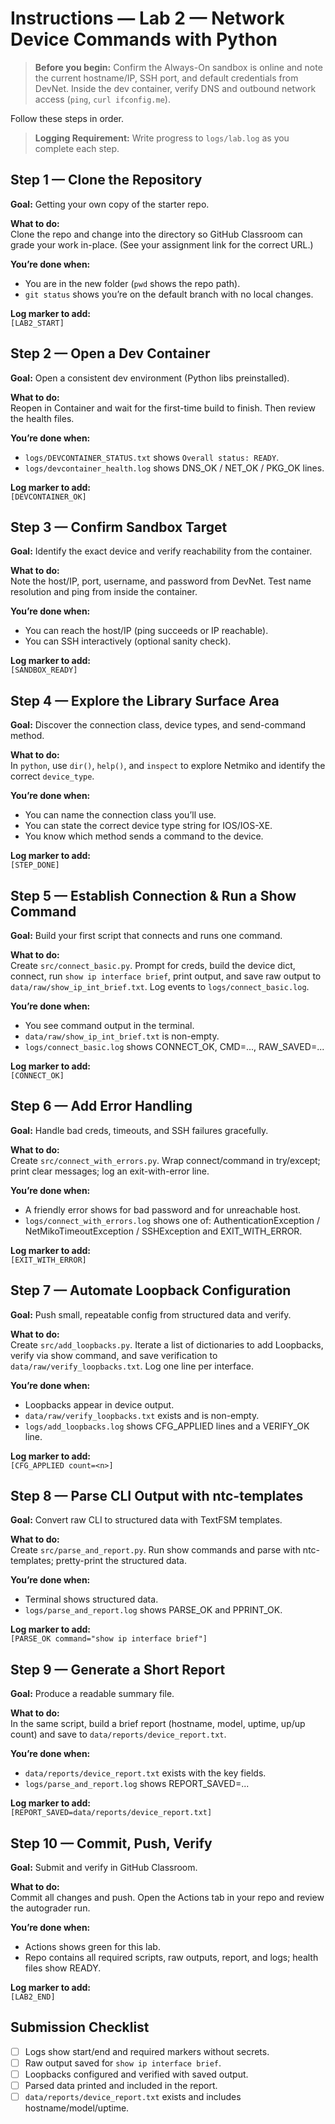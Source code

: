 # Instructions — Lab 2 — Network Device Commands with Python

> **Before you begin:** Confirm the Always-On sandbox is online and note the current hostname/IP, SSH port, and default credentials from DevNet. Inside the dev container, verify DNS and outbound network access (`ping`, `curl ifconfig.me`).


Follow these steps in order.

> **Logging Requirement:** Write progress to `logs/lab.log` as you complete each step.

## Step 1 — Clone the Repository
**Goal:** Getting your own copy of the starter repo.

**What to do:**  
Clone the repo and change into the directory so GitHub Classroom can grade your work in-place.
(See your assignment link for the correct URL.)


**You’re done when:**  
- You are in the new folder (`pwd` shows the repo path).
- `git status` shows you’re on the default branch with no local changes.


**Log marker to add:**  
`[LAB2_START]`

## Step 2 — Open a Dev Container
**Goal:** Open a consistent dev environment (Python libs preinstalled).

**What to do:**  
Reopen in Container and wait for the first-time build to finish. Then review the health files.


**You’re done when:**  
- `logs/DEVCONTAINER_STATUS.txt` shows `Overall status: READY`.
- `logs/devcontainer_health.log` shows DNS_OK / NET_OK / PKG_OK lines.


**Log marker to add:**  
`[DEVCONTAINER_OK]`

## Step 3 — Confirm Sandbox Target
**Goal:** Identify the exact device and verify reachability from the container.

**What to do:**  
Note the host/IP, port, username, and password from DevNet. Test name resolution and ping from inside the container.


**You’re done when:**  
- You can reach the host/IP (ping succeeds or IP reachable).
- You can SSH interactively (optional sanity check).


**Log marker to add:**  
`[SANDBOX_READY]`

## Step 4 — Explore the Library Surface Area
**Goal:** Discover the connection class, device types, and send-command method.

**What to do:**  
In `python`, use `dir()`, `help()`, and `inspect` to explore Netmiko and identify the correct `device_type`.


**You’re done when:**  
- You can name the connection class you’ll use.
- You can state the correct device type string for IOS/IOS-XE.
- You know which method sends a command to the device.


**Log marker to add:**  
`[STEP_DONE]`

## Step 5 — Establish Connection & Run a Show Command
**Goal:** Build your first script that connects and runs one command.

**What to do:**  
Create `src/connect_basic.py`. Prompt for creds, build the device dict, connect, run `show ip interface brief`,
print output, and save raw output to `data/raw/show_ip_int_brief.txt`. Log events to `logs/connect_basic.log`.


**You’re done when:**  
- You see command output in the terminal.
- `data/raw/show_ip_int_brief.txt` is non-empty.
- `logs/connect_basic.log` shows CONNECT_OK, CMD=..., RAW_SAVED=...


**Log marker to add:**  
`[CONNECT_OK]`

## Step 6 — Add Error Handling
**Goal:** Handle bad creds, timeouts, and SSH failures gracefully.

**What to do:**  
Create `src/connect_with_errors.py`. Wrap connect/command in try/except; print clear messages; log an exit-with-error line.


**You’re done when:**  
- A friendly error shows for bad password and for unreachable host.
- `logs/connect_with_errors.log` shows one of: AuthenticationException / NetMikoTimeoutException / SSHException and EXIT_WITH_ERROR.


**Log marker to add:**  
`[EXIT_WITH_ERROR]`

## Step 7 — Automate Loopback Configuration
**Goal:** Push small, repeatable config from structured data and verify.

**What to do:**  
Create `src/add_loopbacks.py`. Iterate a list of dictionaries to add Loopbacks, verify via show command,
and save verification to `data/raw/verify_loopbacks.txt`. Log one line per interface.


**You’re done when:**  
- Loopbacks appear in device output.
- `data/raw/verify_loopbacks.txt` exists and is non-empty.
- `logs/add_loopbacks.log` shows CFG_APPLIED lines and a VERIFY_OK line.


**Log marker to add:**  
`[CFG_APPLIED count=<n>]`

## Step 8 — Parse CLI Output with ntc-templates
**Goal:** Convert raw CLI to structured data with TextFSM templates.

**What to do:**  
Create `src/parse_and_report.py`. Run show commands and parse with ntc-templates; pretty-print the structured data.


**You’re done when:**  
- Terminal shows structured data.
- `logs/parse_and_report.log` shows PARSE_OK and PPRINT_OK.


**Log marker to add:**  
`[PARSE_OK command="show ip interface brief"]`

## Step 9 — Generate a Short Report
**Goal:** Produce a readable summary file.

**What to do:**  
In the same script, build a brief report (hostname, model, uptime, up/up count) and save to `data/reports/device_report.txt`.


**You’re done when:**  
- `data/reports/device_report.txt` exists with the key fields.
- `logs/parse_and_report.log` shows REPORT_SAVED=...


**Log marker to add:**  
`[REPORT_SAVED=data/reports/device_report.txt]`

## Step 10 — Commit, Push, Verify
**Goal:** Submit and verify in GitHub Classroom.

**What to do:**  
Commit all changes and push. Open the Actions tab in your repo and review the autograder run.


**You’re done when:**  
- Actions shows green for this lab.
- Repo contains all required scripts, raw outputs, report, and logs; health files show READY.


**Log marker to add:**  
`[LAB2_END]`


## Submission Checklist
- [ ] Logs show start/end and required markers without secrets.
- [ ] Raw output saved for `show ip interface brief`.
- [ ] Loopbacks configured and verified with saved output.
- [ ] Parsed data printed and included in the report.
- [ ] `data/reports/device_report.txt` exists and includes hostname/model/uptime.

